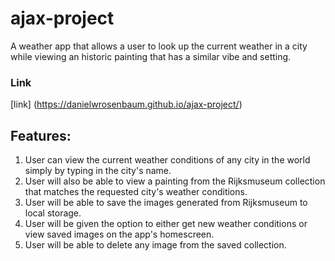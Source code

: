 # ajax-project

A weather app that allows a user to look up the current weather in a city while viewing an historic painting that has a similar vibe and setting.

### Link

[link] (https://danielwrosenbaum.github.io/ajax-project/)

## Features:

1. User can view the current weather conditions of any city in the world simply by typing in the city's name.
2. User will also be able to view a painting from the Rijksmuseum collection that matches the requested city's weather conditions.
3. User will be able to save the images generated from Rijksmuseum to local storage.
4. User will be given the option to either get new weather conditions or view saved images on the app's homescreen.
5. User will be able to delete any image from the saved collection.

